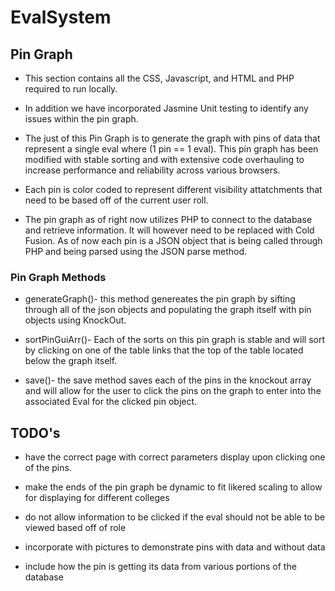 # EvalSystem

## Pin Graph

* This section contains all the CSS, Javascript, and HTML and PHP required to run locally.

* In addition we have incorporated Jasmine Unit testing to identify any issues within the pin graph. 

* The just of this Pin Graph is to generate the graph with pins of data that represent a single eval where  (1 pin == 1 eval). This pin graph has been modified with stable sorting and with extensive code overhauling to increase performance and reliability across various browsers. 


* Each pin is color coded to represent different visibility attatchments that need to be based off of the current user roll.


* The pin graph as of right now utilizes PHP to connect to the database and retrieve information. It will however need to be replaced with Cold Fusion. As of now each pin is a JSON object that is being called through PHP and being parsed using the JSON parse method. 


### Pin Graph Methods


* generateGraph()- this method genereates the pin graph by sifting through all of the json objects and populating the graph itself with pin objects using KnockOut. 

* sortPinGuiArr()- Each of the sorts on this pin graph is stable and will sort by clicking on one of the table links that the top of the table located below the graph itself. 

* save()- the save method saves each of the pins in the knockout array and will allow for the user to click the pins on the  graph to enter into the associated Eval for the clicked pin object. 


## TODO's

* have the correct page with correct parameters display upon clicking one of the pins. 

* make the ends of the pin graph be dynamic to fit likered scaling to allow for displaying for different colleges

* do not allow information to be clicked if the eval should not be able to be viewed based off of role

* incorporate with pictures to demonstrate pins with data and without data 

* include how the pin is getting its data from various portions of the database 

